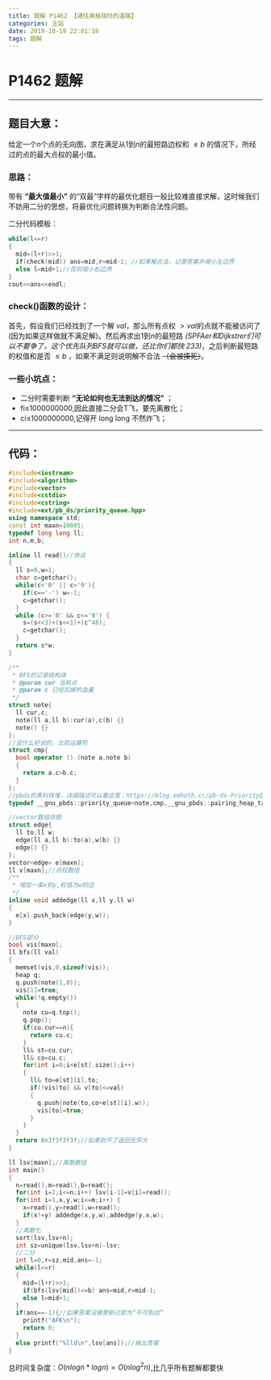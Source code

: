 ```yaml
---
title: 题解 P1462 【通往奥格瑞玛的道路】
categories: 主站
date: 2019-10-19 22:01:18
tags: 题解
---
```


 

# P1462 题解

---

## 题目大意：
给定一个$n$个点的无向图，求在满足从$1$到$n$的最短路边权和 $\leq b$ 的情况下，所经过的点的最大点权的最小值。

### 思路：
带有 **“最大值最小”** 的“双最”字样的最优化题目一般比较难直接求解，这时候我们不妨用二分的思想，将最优化问题转换为判断合法性问题。

二分代码模板：

``` cpp
while(l<=r)
{
  mid=(l+r)>>1;
  if(check(mid)) ans=mid,r=mid-1; //如果解合法，记录答案并缩小左边界
  else l=mid+1;//否则缩小右边界
}
cout<<ans<<endl;
```

### check()函数的设计：

首先，假设我们已经找到了一个解 $val$，那么所有点权 $> val$的点就不能被访问了(因为如果这样做就不满足解)。然后再求出$1$到$n$的最短路 *(SPFAer和Dijkstrer们可以不要争了，这个优先队列BFS就可以做，还比你们都快 233)*，之后判断最短路的权值和是否 $\leq b$ ，如果不满足则说明解不合法 ~~（会被揍死）~~。


### 一些小坑点：
- 二分时需要判断 **“无论如何也无法到达的情况”** ；
- fi≤1000000000,因此直接二分会T飞，要先离散化；
- ci≤1000000000,记得开 long long 不然炸飞；

---

## 代码：
``` cpp
#include<iostream>
#include<algorithm>
#include<vector>
#include<cstdio>
#include<cstring>
#include<ext/pb_ds/priority_queue.hpp>
using namespace std;
const int maxn=10005;
typedef long long ll;
int n,m,b;

inline ll read()//快读
{
  ll s=0,w=1;
  char c=getchar();
  while(c<'0' || c>'9'){
    if(c=='-') w=-1;
    c=getchar();
  }
  while (c>='0' && c<='9') {
    s=(s<<3)+(s<<1)+(c^48);
    c=getchar();
  }
  return s*w;
}

/**
 * BFS的记录结构体
 * @param cur 当前点
 * @param c 已经扣掉的血量
 */
struct note{
  ll cur,c;
  note(ll a,ll b):cur(a),c(b) {}
  note() {}
};
//没什么好说的，比较运算符
struct cmp{
  bool operator () (note a,note b)
  {
    return a.c>b.c;
  }
};
//pbds的黑科技堆，详细描述可以看这里：https://blog.xehoth.cc/pb-ds-PriorityQueue/
typedef __gnu_pbds::priority_queue<note,cmp,__gnu_pbds::pairing_heap_tag> heap;

//vector数组存图
struct edge{
  ll to;ll w;
  edge(ll a,ll b):to(a),w(b) {}
  edge() {}
};
vector<edge> e[maxn];
ll v[maxn];//点权数组
/**
 * 增加一条x到y,权值为w的边
 */
inline void addedge(ll x,ll y,ll w)
{
  e[x].push_back(edge(y,w));
}

//BFS部分
bool vis[maxn];
ll bfs(ll val)
{
  memset(vis,0,sizeof(vis));
  heap q;
  q.push(note(1,0));
  vis[1]=true;
  while(!q.empty())
  {
    note cu=q.top();
    q.pop();
    if(cu.cur==n){
      return cu.c;
    }
    ll& st=cu.cur;
    ll& co=cu.c;
    for(int i=0;i<e[st].size();i++)
    {
      ll& to=e[st][i].to;
      if(!vis[to] && v[to]<=val)
      {
        q.push(note(to,co+e[st][i].w));
        vis[to]=true;
      }
    }
  }
  return 0x3f3f3f3f;//如果到不了返回无穷大
}

ll lsv[maxn];//离散数组
int main()
{
  n=read(),m=read(),b=read();
  for(int i=1;i<=n;i++) lsv[i-1]=v[i]=read();
  for(int i=1,x,y,w;i<=m;i++) {
    x=read(),y=read(),w=read();
    if(x!=y) addedge(x,y,w),addedge(y,x,w);
  }
  //离散化
  sort(lsv,lsv+n);
  int sz=unique(lsv,lsv+n)-lsv;
  //二分
  int l=0,r=sz,mid,ans=-1;
  while(l<=r)
  {
    mid=(l+r)>>1;
    if(bfs(lsv[mid])<=b) ans=mid,r=mid-1; 
    else l=mid+1;
  }
  if(ans==-1){//如果答案没被更新过即为“不可到达”
    printf("AFK\n");
    return 0;
  }
  else printf("%lld\n",lsv[ans]);//输出答案
}
```

总时间复杂度：$O(nlogn * logn) = O(nlog^2 n)$,比几乎所有题解都要快

